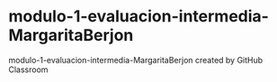 # modulo-1-evaluacion-intermedia-MargaritaBerjon
modulo-1-evaluacion-intermedia-MargaritaBerjon created by GitHub Classroom
